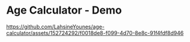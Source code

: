 # Age Calculator - Demo


https://github.com/LahsineYounes/age-calculator/assets/152724292/f0018de8-f099-4d70-8e8c-91f4fdf8d946

